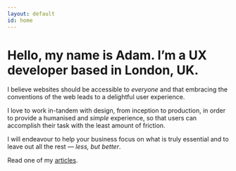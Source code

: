 ```yaml
---
layout: default
id: home
---
```


# Hello, my name is Adam. I’m a UX developer based in London, UK.

I believe websites should be accessible to *everyone* and that embracing the conventions of the web leads to a delightful user experience.

I love to work in-tandem with design, from inception to production, in order to provide a humanised and *simple* experience, so that users can accomplish their task with the least amount of friction.

I will endeavour to help your business focus on what is truly essential and to leave out all the rest &mdash; *less, but better*.

<p class="read">Read one of my <a href="/articles">articles</a>.</p>